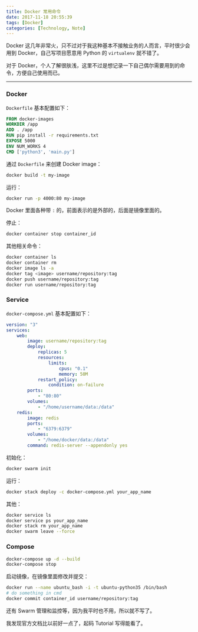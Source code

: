 ```yaml
---
title: Docker 常用命令
date: 2017-11-18 20:55:39
tags: [Docker]
categories: [Technology, Note]
---
```


Docker 这几年非常火，只不过对于我这种基本不接触业务的人而言，平时很少会用到 Docker，自己写项目愿意用 Python 的 `virtualenv` 就不错了。

<!-- more -->

对于 Docker，个人了解很肤浅，这里不过是想记录一下自己偶尔需要用到的命令，方便自己使用而已。

---------

### Docker

`Dockerfile` 基本配置如下：

``` dockerfile
FROM docker-images
WORKDIR /app
ADD . /app
RUN pip install -r requirements.txt
EXPOSE 5000
ENV NUM_WORKS 4
CMD ['python3', 'main.py']
```

通过 `Dockerfile` 来创建 Docker image：

```sh
docker build -t my-image
```

运行：

``` sh
docker run -p 4000:80 my-image
```

Docker 里面各种带 `:` 的，前面表示的是外部的，后面是镜像里面的。

停止：

``` sh
docker container stop container_id
```

其他相关命令：

``` sh
docker container ls
docker container rm
docker image ls -a
docker tag <image> username/repository:tag
docker push username/repository:tag
docker run username/repository:tag
```

### Service

`docker-compose.yml` 基本配置如下：

``` yaml
version: "3"
services:
    web:
        image: username/repository:tag
        deploy:
            replicas: 5
            resources:
                limits:
                    cpus: "0.1"
                    memory: 50M
            restart_policy:
                condition: on-failure
        ports:
            - "80:80"
        volumes:
            - "/home/username/data:/data"
    redis:
        image: redis
        ports:
            - "6379:6379"
        volumes:
            - "/home/docker/data:/data"
        command: redis-server --appendonly yes
```

初始化：

``` sh
docker swarm init
```

运行：

``` sh
docker stack deploy -c docker-compose.yml your_app_name
```

其他：

``` sh
docker service ls
docker service ps your_app_name
docker stack rm your_app_name
docker swarm leave --force
```

### Compose

``` sh
docker-compose up -d --build
docker-compose stop
```

启动镜像，在镜像里面修改并提交：

``` sh
docker run --name ubuntu_bash -i -t ubuntu-python35 /bin/bash
# do something in cmd
docker commit container_id username/repository:tag
```

还有 Swarm 管理和监控等，因为我平时也不用，所以就不写了。

我发现官方文档比以前好一点了，起码 Tutorial 写得能看了。